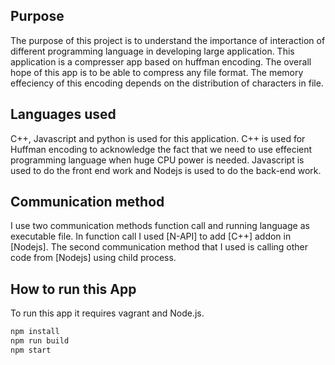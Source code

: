 ## Purpose

The purpose of this project is to understand the importance of interaction of different programming language in developing large application. This application is a compresser app based on huffman encoding. The overall hope of this app is to be able to compress any file format. The memory effeciency of this encoding depends on the distribution of characters in file.

## Languages used

C++, Javascript and python is used for this application. C++ is used for Huffman encoding to acknowledge the fact that we need to use effecient programming language when huge CPU power is needed. Javascript is used to do the front end work and Nodejs is used to do the back-end work.

## Communication method

I use two communication methods function call and running language as executable file. In function call I used [N-API] to add [C++] addon in [Nodejs]. The second communication method that I used is calling other code from [Nodejs] using child process.

## How to run this App

To run this app it requires vagrant and Node.js.

```python
npm install
npm run build
npm start
```
